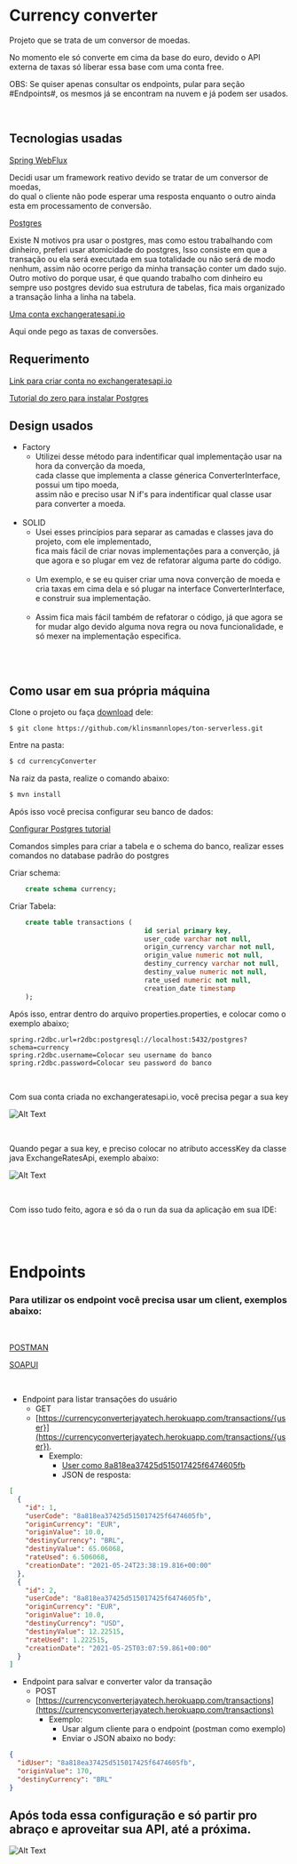 # Currency converter
Projeto que se trata de um conversor de moedas.

No momento ele só converte em cima da base do euro, devido o API externa de taxas só liberar essa base com uma conta free.

OBS: Se quiser apenas consultar os endpoints, pular para seção #Endpoints#, os mesmos já se encontram na nuvem e já podem ser usados.

<br />

## Tecnologias usadas

[Spring WebFlux](https://docs.spring.io/spring-framework/docs/current/reference/html/web-reactive.html)

Decidi usar um framework reativo devido se tratar de um conversor de moedas,
<br>
do qual o cliente não pode esperar uma resposta enquanto o outro ainda esta em processamento de conversão.

[Postgres](https://www.postgresql.org/download/)

Existe N motivos pra usar o postgres, mas como estou trabalhando com dinheiro, preferi usar atomicidade do postgres,
Isso consiste em que a transação ou ela será executada em sua totalidade ou não será de modo nenhum,
assim não ocorre perigo da minha transação conter um dado sujo.<br>
Outro motivo do porque usar, é que quando trabalho com dinheiro eu sempre uso postgres devido sua estrutura de tabelas, fica mais organizado a transação linha a linha na tabela.

[Uma conta exchangeratesapi.io](https://exchangeratesapi.io/)

Aqui onde pego as taxas de conversões.

## Requerimento

[Link para criar conta no exchangeratesapi.io](https://exchangeratesapi.io/)

[Tutorial do zero para instalar Postgres](https://www.postgresql.org/download/)

## Design usados

- Factory
    - Utilizei desse método para indentificar qual implementação usar na hora da converção da moeda,<br>
      cada classe que implementa a classe génerica ConverterInterface,  possui um tipo moeda,<br>
      assim não e preciso usar N if's para indentificar qual classe usar para converter a moeda.
      <br><br>
- SOLID
    - Usei esses princípios para separar as camadas e classes java do projeto, com ele implementado,<br>
      fica mais fácil de criar novas implementações para a converção, já que agora e so plugar em vez de refatorar alguma parte do código.
      <br><br>
    - Um exemplo, e se eu quiser criar uma nova converção de moeda e cria taxas em cima dela e só plugar na interface ConverterInterface, e construir sua implementação.
      <br><br>
    - Assim fica mais fácil também de refatorar o código, já que agora se for mudar algo devido alguma nova regra ou nova funcionalidade, e só mexer na implementação especifica.  



<br /><br />

## Como usar em sua própria máquina

Clone o projeto ou faça [download](https://github.com/klinsmannlopes/currencyConverter.git) dele:

```git
$ git clone https://github.com/klinsmannlopes/ton-serverless.git
```

Entre na pasta:

```sh
$ cd currencyConverter
```

Na raiz da pasta, realize o comando abaixo:

```sh
$ mvn install
```

Após isso você precisa configurar seu banco de dados:

[Configurar Postgres tutorial](https://www.devmedia.com.br/postgresql-tutorial/33025)

Comandos simples para criar a tabela e o schema do banco, realizar esses comandos no database padrão do postgres

Criar schema:

```sql
    create schema currency;
```

Criar Tabela:

```sql
    create table transactions (
                                  id serial primary key,
                                  user_code varchar not null,
                                  origin_currency varchar not null,
                                  origin_value numeric not null,
                                  destiny_currency varchar not null,
                                  destiny_value numeric not null,
                                  rate_used numeric not null,
                                  creation_date timestamp
    );
```

Após isso, entrar  dentro do arquivo properties.properties, e colocar como o exemplo abaixo;

```
spring.r2dbc.url=r2dbc:postgresql://localhost:5432/postgres?schema=currency
spring.r2dbc.username=Colocar seu username do banco
spring.r2dbc.password=Colocar seu password do banco
```
<br />

Com sua conta criada no exchangeratesapi.io, você precisa pegar a sua key

![Alt Text](https://media.giphy.com/media/ebko7iT5sdHN9Dwgy0/giphy.gif)

<br />

Quando pegar a sua key, e preciso colocar no atributo accessKey da classe java ExchangeRatesApi, exemplo abaixo:

![Alt Text](https://media.giphy.com/media/uZvgXci5Jrc7Fk3lBc/giphy.gif)

<br />


Com isso tudo feito, agora e só da o run da sua da aplicação em sua IDE:

<br /><br />

# Endpoints

### Para utilizar os endpoint você precisa usar um client, exemplos abaixo:

<br />

[POSTMAN](https://www.postman.com)

[SOAPUI](https://www.soapui.org)

<br />

- Endpoint para listar transações do usuário
    - GET
    - [https://currencyconverterjayatech.herokuapp.com/transactions/{user}](https://currencyconverterjayatech.herokuapp.com/transactions/{user}).
        - Exemplo:
            - [User como 8a818ea37425d515017425f6474605fb](https://currencyconverterjayatech.herokuapp.com/transactions/8a818ea37425d515017425f6474605fb)
            - JSON de resposta:

```json
[
  {
    "id": 1,
    "userCode": "8a818ea37425d515017425f6474605fb",
    "originCurrency": "EUR",
    "originValue": 10.0,
    "destinyCurrency": "BRL",
    "destinyValue": 65.06068,
    "rateUsed": 6.506068,
    "creationDate": "2021-05-24T23:38:19.816+00:00"
  },
  {
    "id": 2,
    "userCode": "8a818ea37425d515017425f6474605fb",
    "originCurrency": "EUR",
    "originValue": 10.0,
    "destinyCurrency": "USD",
    "destinyValue": 12.22515,
    "rateUsed": 1.222515,
    "creationDate": "2021-05-25T03:07:59.861+00:00"
  }
]
```

- Endpoint para salvar e converter valor da transação
    - POST
    - [https://currencyconverterjayatech.herokuapp.com/transactions](https://currencyconverterjayatech.herokuapp.com/transactions)
        - Exemplo:
            - Usar algum cliente para o endpoint (postman como exemplo)
            - Enviar o JSON abaixo no body:

```json
{
  "idUser": "8a818ea37425d515017425f6474605fb",
  "originValue": 170,
  "destinyCurrency": "BRL"
}
```

## Após toda essa configuração e só partir pro abraço e aproveitar sua API, até a próxima.


![Alt Text](https://media.giphy.com/media/eEXxfHQJ0dWOrctI55/giphy.gif)